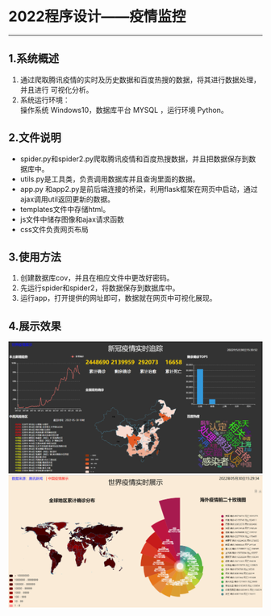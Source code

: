 # 2022程序设计——疫情监控

---
## 1.系统概述
1. 通过爬取腾讯疫情的实时及历史数据和百度热搜的数据，将其进行数据处理，并且进行
可视化分析。
2. 系统运行环境：   
操作系统 Windows10，数据库平台 MYSQL ，运行环境 Python。

## 2.文件说明
+ spider.py和spider2.py爬取腾讯疫情和百度热搜数据，并且把数据保存到数据库中。
+ utils.py是工具类，负责调用数据库并且查询里面的数据。
+ app.py 和app2.py是前后端连接的桥梁，利用flask框架在网页中启动，通过ajax调用util返回更新的数据。
+ templates文件中存储html。
+ js文件中储存图像和ajax请求函数
+ css文件负责网页布局

## 3.使用方法
1. 创建数据库cov，并且在相应文件中更改好密码。
2. 先运行spider和spider2，将数据保存到数据库中。
3. 运行app，打开提供的网址即可，数据就在网页中可视化展现。

## 4.展示效果
![中国疫情](image\img_1.png)
![世界疫情实时展示](image\img.png)
